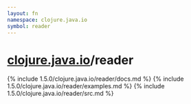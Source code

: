```yaml
---
layout: fn
namespace: clojure.java.io
symbol: reader
---
```


# [clojure.java.io](../)/reader

{% include 1.5.0/clojure.java.io/reader/docs.md %}
{% include 1.5.0/clojure.java.io/reader/examples.md %}
{% include 1.5.0/clojure.java.io/reader/src.md %}

